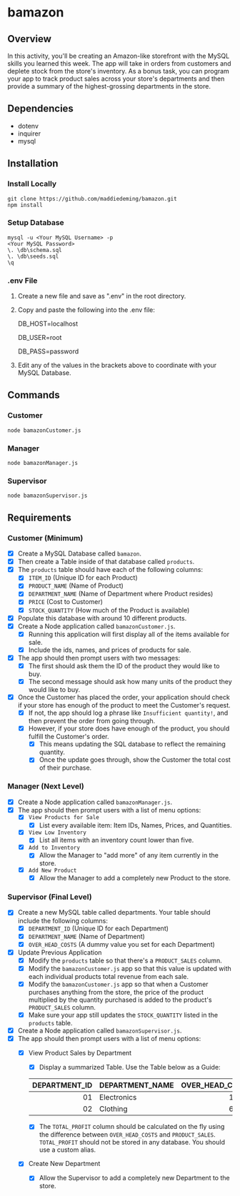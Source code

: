 # bamazon
## Overview
In this activity, you'll be creating an Amazon-like storefront with the MySQL skills you learned this week. The app will take in orders from customers and deplete stock from the store's inventory. As a bonus task, you can program your app to track product sales across your store's departments and then provide a summary of the highest-grossing departments in the store.
## Dependencies
* dotenv
* inquirer
* mysql
## Installation
### Install Locally
```
git clone https://github.com/maddiedeming/bamazon.git
npm install
```
### Setup Database
```
mysql -u <Your MySQL Username> -p
<Your MySQL Password>
\. \db\schema.sql
\. \db\seeds.sql
\q
```
### .env File
1. Create a new file and save as ".env" in the root directory.
2. Copy and paste the following into the .env file:

    DB_HOST=localhost

    DB_USER=root

    DB_PASS=password
    
3. Edit any of the values in the brackets above to coordinate with your MySQL Database.
## Commands
### Customer
```
node bamazonCustomer.js
```
### Manager
```
node bamazonManager.js
```
### Supervisor
```
node bamazonSupervisor.js
```
## Requirements
### Customer (Minimum)
- [x] Create a MySQL Database called `bamazon`.
- [x] Then create a Table inside of that database called `products`.
- [x] The `products` table should have each of the following columns:
  - [x] `ITEM_ID` (Unique ID for each Product)
  - [x] `PRODUCT_NAME` (Name of Product)
  - [x] `DEPARTMENT_NAME` (Name of Department where Product resides)
  - [x] `PRICE` (Cost to Customer)
  - [x] `STOCK_QUANTITY` (How much of the Product is available)
- [x] Populate this database with around 10 different products.
- [x] Create a Node application called `bamazonCustomer.js`. 
  - [x] Running this application will first display all of the items available for sale. 
  - [x] Include the ids, names, and prices of products for sale.
- [x] The app should then prompt users with two messages:
  - [x] The first should ask them the ID of the product they would like to buy.
  - [x] The second message should ask how many units of the product they would like to buy.
- [x] Once the Customer has placed the order, your application should check if your store has enough of the product to meet the Customer's request.
  - [x] If not, the app should log a phrase like `Insufficient quantity!`, and then prevent the order from going through.
  - [x] However, if your store does have enough of the product, you should fulfill the Customer's order.
    - [x] This means updating the SQL database to reflect the remaining quantity.
    - [x] Once the update goes through, show the Customer the total cost of their purchase.
### Manager (Next Level)
- [x] Create a Node application called `bamazonManager.js`.
- [x] The app should then prompt users with a list of menu options:
  - [x] `View Products for Sale`
    - [x] List every available item: Item IDs, Names, Prices, and Quantities.
  - [x] `View Low Inventory`
    - [x] List all items with an inventory count lower than five.
  - [x] `Add to Inventory`
    - [x] Allow the Manager to "add more" of any item currently in the store.
  - [x] `Add New Product`
    - [x] Allow the Manager to add a completely new Product to the store.
### Supervisor (Final Level)
- [x] Create a new MySQL table called departments. Your table should include the following columns:
  - [x] `DEPARTMENT_ID` (Unique ID for each Department)
  - [x] `DEPARTMENT_NAME` (Name of Department)
  - [x] `OVER_HEAD_COSTS` (A dummy value you set for each Department)
- [x] Update Previous Application
  - [x] Modify the `products` table so that there's a `PRODUCT_SALES` column.
  - [x] Modify the `bamazonCustomer.js` app so that this value is updated with each individual products total revenue from each sale.
  - [x] Modify the `bamazonCustomer.js` app so that when a Customer purchases anything from the store, the price of the product multiplied by the quantity purchased is added to the product's `PRODUCT_SALES` column.
  - [x] Make sure your app still updates the `STOCK_QUANTITY` listed in the `products` table.
- [x] Create a Node application called `bamazonSupervisor.js`. 
- [x] The app should then prompt users with a list of menu options:
  - [x] View Product Sales by Department
    - [x] Display a summarized Table. Use the Table below as a Guide:

    | DEPARTMENT_ID   | DEPARTMENT_NAME   | OVER_HEAD_COSTS   | PRODUCT_SALES   | TOTAL_PROFIT   |
    | --------------: | ----------------- | -----------------:| --------------: | --------------:|
    | 01              | Electronics       | 10000             | 20000           | 10000          |
    | 02              | Clothing          | 60000             | 100000          | 40000          |

    - [x] The `TOTAL_PROFIT` column should be calculated on the fly using the difference between `OVER_HEAD_COSTS` and `PRODUCT_SALES`. `TOTAL_PROFIT` should not be stored in any database. You should use a custom alias.
  - [x] Create New Department
      - [x] Allow the Supervisor to add a completely new Department to the store.
